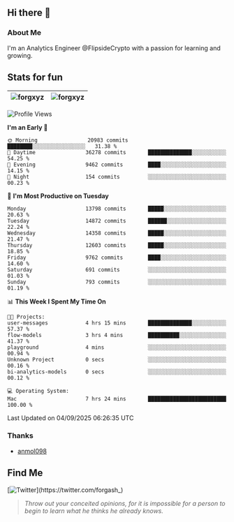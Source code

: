 ## Hi there 👋

### About Me

I'm an Analytics Engineer @FlipsideCrypto with a passion for learning and growing.
  
## Stats for fun

| <img align="center" src="https://github-readme-streak-stats.herokuapp.com/?user=forgxyz&theme=tokyonight" alt="forgxyz" /> | <img align="center" src="https://github-readme-stats.vercel.app/api?username=forgxyz&theme=tokyonight&show_icons=true" alt="forgxyz" /> |
| ------------- |------------- |


<!--START_SECTION:waka-->
![Profile Views](http://img.shields.io/badge/Profile%20Views-0-blue)

**I'm an Early 🐤** 

```text
🌞 Morning                20983 commits       ████████░░░░░░░░░░░░░░░░░   31.38 % 
🌆 Daytime                36278 commits       ██████████████░░░░░░░░░░░   54.25 % 
🌃 Evening                9462 commits        ████░░░░░░░░░░░░░░░░░░░░░   14.15 % 
🌙 Night                  154 commits         ░░░░░░░░░░░░░░░░░░░░░░░░░   00.23 % 
```
📅 **I'm Most Productive on Tuesday** 

```text
Monday                   13798 commits       █████░░░░░░░░░░░░░░░░░░░░   20.63 % 
Tuesday                  14872 commits       ██████░░░░░░░░░░░░░░░░░░░   22.24 % 
Wednesday                14358 commits       █████░░░░░░░░░░░░░░░░░░░░   21.47 % 
Thursday                 12603 commits       █████░░░░░░░░░░░░░░░░░░░░   18.85 % 
Friday                   9762 commits        ████░░░░░░░░░░░░░░░░░░░░░   14.60 % 
Saturday                 691 commits         ░░░░░░░░░░░░░░░░░░░░░░░░░   01.03 % 
Sunday                   793 commits         ░░░░░░░░░░░░░░░░░░░░░░░░░   01.19 % 
```


📊 **This Week I Spent My Time On** 

```text
🐱‍💻 Projects: 
user-messages            4 hrs 15 mins       ██████████████░░░░░░░░░░░   57.37 % 
flow-models              3 hrs 4 mins        ██████████░░░░░░░░░░░░░░░   41.37 % 
playground               4 mins              ░░░░░░░░░░░░░░░░░░░░░░░░░   00.94 % 
Unknown Project          0 secs              ░░░░░░░░░░░░░░░░░░░░░░░░░   00.16 % 
bi-analytics-models      0 secs              ░░░░░░░░░░░░░░░░░░░░░░░░░   00.12 % 

💻 Operating System: 
Mac                      7 hrs 24 mins       █████████████████████████   100.00 % 
```


 Last Updated on 04/09/2025 06:26:35 UTC
<!--END_SECTION:waka-->

### Thanks
 - [anmol098](https://github.com/anmol098/waka-readme-stats/)
  
## Find Me
[![Twitter](https://img.shields.io/twitter/url/https/twitter.com/forgash_.svg?style=social&label=Follow%20%40forgash_)](https://twitter.com/forgash_)


> *Throw out your conceited opinions, for it is impossible for a person to begin to learn what he thinks he already knows.* 
